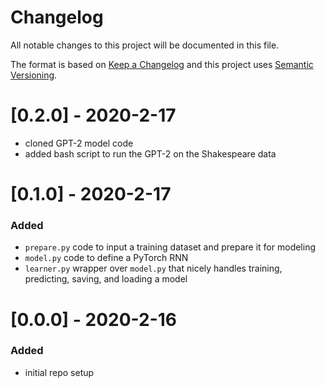 # Changelog
All notable changes to this project will be documented in this file.

The format is based on [Keep a Changelog](http://keepachangelog.com/en/1.0.0/) and this project uses [Semantic Versioning](http://semver.org/).

# [0.2.0] - 2020-2-17
 - cloned GPT-2 model code
 - added bash script to run the GPT-2 on the Shakespeare data

# [0.1.0] - 2020-2-17
### Added
 - `prepare.py` code to input a training dataset and prepare it for modeling
 - `model.py` code to define a PyTorch RNN
 - `learner.py` wrapper over `model.py` that nicely handles training, predicting, saving, and loading a model

# [0.0.0] - 2020-2-16
### Added
 - initial repo setup
